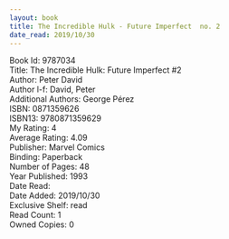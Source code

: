 ```yaml
---
layout: book
title: The Incredible Hulk - Future Imperfect  no. 2
date_read: 2019/10/30
---
```


Book Id: 9787034<br />
Title: The Incredible Hulk: Future Imperfect #2<br />
Author: Peter David<br />
Author l-f: David, Peter<br />
Additional Authors: George Pérez<br />
ISBN: 0871359626<br />
ISBN13: 9780871359629<br />
My Rating: 4<br />
Average Rating: 4.09<br />
Publisher: Marvel Comics<br />
Binding: Paperback<br />
Number of Pages: 48<br />
Year Published: 1993<br />
Date Read: <br />
Date Added: 2019/10/30<br />
Exclusive Shelf: read<br />
Read Count: 1<br />
Owned Copies: 0<br />

